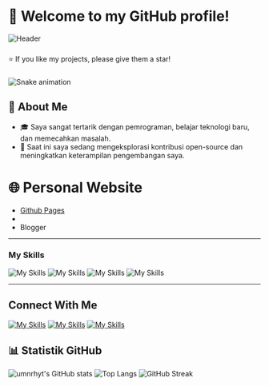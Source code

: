 <!--
**umnrhyt/umnrhyt** is a ✨ _special_ ✨ repository because its `README.md` (this file) appears on your GitHub profile.

Here are some ideas to get you started:

- 🔭 I’m currently working on ...
- 🌱 I’m currently learning ...
- 👯 I’m looking to collaborate on ...
- 🤔 I’m looking for help with ...[doc.github.com](https://docs.github.com/en)
- 💬 Ask me about ...
- 📫 How to reach me: ...
- 😄 Pronouns: ...
- ⚡ Fun fact: ...
-->


# 🎉 Welcome to my GitHub profile!

![Header](https://umnrhyt.github.io/umnrhyt/umnrhyt-header.png)
###
<!--
<picture>
  <source media="(prefers-color-scheme: dark)" srcset="https://raw.githubusercontent.com/umnrhyt/umnrhyt/output/pacman-contribution-graph-dark.svg">
  <source media="(prefers-color-scheme: light)" srcset="https://raw.githubusercontent.com/umnrhyt/umnrhyt/output/pacman-contribution-graph.svg">
  <img alt="pacman contribution graph" src="https://raw.githubusercontent.com/umnrhyt/umnrhyt/output/pacman-contribution-graph.svg">
</picture>
-->

⭐ If you like my projects, please give them a star!

###

<img src="https://raw.githubusercontent.com/umnrhyt/umnrhyt/output/snake.svg" alt="Snake animation" />

###
## 🚀 About Me
- 🎓 Saya sangat tertarik dengan pemrograman, belajar teknologi baru, dan memecahkan masalah.
- 💼 Saat ini saya sedang mengeksplorasi kontribusi open-source dan meningkatkan keterampilan pengembangan saya.
<!--🌱 Sedang mempelajari **[teknologi atau topik yang sedang dipelajari]**.
- 📫 Hubungi saya di: [LinkedIn](https://www.linkedin.com/in/umnrhyt).
-->
# 🌐 Personal Website 
- [Github Pages](https://umnrhyt.github.io)
-
- Blogger
---
### My Skills
![My Skills](https://skillicons.dev/icons?i=html)
![My Skills](https://skillicons.dev/icons?i=css)
![My Skills](https://skillicons.dev/icons?i=js)
![My Skills](https://skillicons.dev/icons?i=py,bash,kali,linux,ubuntu,debian)

---
## Connect With Me 
[![My Skills](https://skillicons.dev/icons?i=github)](/)
[![My Skills](https://skillicons.dev/icons?i=instagram)]()
[![My Skills](https://skillicons.dev/icons?i=linkedin)](#)

<!--## Github Status 

![GitHub Stats](https://github-readme-stats.vercel.app/api/top-langs/?username=umnrhyt&theme=dark&show_icons=true&hide_border=true&layout=compact)-->
## 📊 Statistik GitHub

![umnrhyt's GitHub stats](https://github-readme-stats.vercel.app/api?username=umnrhyt&show_icons=true&theme=tokyonight)
![Top Langs](https://github-readme-stats.vercel.app/api/top-langs/?username=umnrhyt&layout=compact&theme=tokyonight)
![GitHub Streak](https://streak-stats.demolab.com?user=umnrhyt&theme=tokyonight&date_format=M%20j%5B%2C%20Y%5D)
